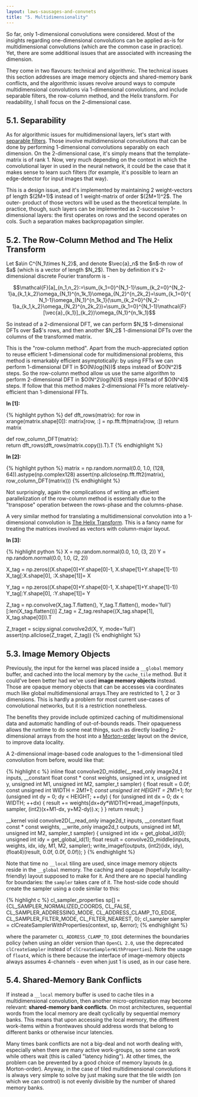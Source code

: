 ```yaml
---
layout: laws-sausages-and-convnets
title: "5. Multidimensionality"
---
```


<div><p>
So far, only 1-dimensional convolutions were considered. Most of the insights
regarding one-dimensional convolutions can be applied as-is for multidimensional
convolutions (which are the common case in practice). Yet, there are some
additional issues that are associated with increasing the dimension.
</p></div>

<div><p>
They come in two flavours: technical and algorithmic. The technical issues this
section addresses are image memory objects and shared-memory bank conflicts,
and the algorithmic issues revolve around ways to compute multidimensional
convolutions via 1-dimensional convolutions, and include separable filters,
the row-column method, and the Helix transform. For readability, I shall
focus on the 2-dimensional case.
</p></div>

## 5.1. Separability
<div><p>
As for algorithmic issues for multidimensional layers, let's start with
<a href="https://en.wikipedia.org/wiki/Separable_filter"></b>separable filters</b></a>. Those
involve multidimensional convolutions that can be done by performing
1-dimensional convolutions separably on each dimension. On the 2-dimensional
case, it's simply means that the template-matrix is of rank 1. Now, very much
depending on the context in which the convolutional layer in used in the neural
network, it could be the case that it makes sense to learn such filters (for
example, it's possible to learn an edge-detector for input images that way).
</p></div>

<div><p>
This is a design issue, and it's implemented by maintaining 2 weight-vectors pf
length $(2M+1)$ instead of 1 weight-matrix of order $(2M+1)^2$. The outer-
product of those vectors will be used as the theoretical template. In practice,
though, such layers can be implemented as 2-successive 1-dimensional layers: the
first operates on rows and the second operates on cols. Such a separation makes
backpropagation simpler.
</p></div>

## 5.2. The Row-Column Method and The Helix Transform
<div><p>
Let $a\in C^{N_1\times N_2}$, and denote $\vec{a}_n$ the $n$-th row of $a$
(which is a vector of length $N_2$). Then by definition it's 2-dimensional
discrete Fourier transform is -

$$\mathcal{F}[a]_{n_1,n_2}:=\sum_{k_1=0}^{N_1-1}\sum_{k_2=0}^{N_2-1}a_{k_1,k_2}\omega_{N_1}^{n_1k_1}\omega_{N_2}^{n_2k_2}=\sum_{k_1=0}^{N_1-1}\omega_{N_1}^{n_1k_1}(\sum_{k_2=0}^{N_2-1}a_{k_1,k_2}\omega_{N_2}^{n_2k_2})=\sum_{k_1=0}^{N_1-1}\mathcal{F}[\vec{a}_{k_1}]_{k_2})\omega_{N_1}^{n_1k_1}$$
</p></div>

<div><p>
So instead of a 2-dimensional DFT, we can perform $N_1$ 1-dimensional DFTs
over $a$'s rows, and then another $N_2$ 1-dimensional DFTs over the columns of
the transformed matrix.
</p></div>

<div><p>
This is the "row-column method". Apart from the much-appreciated option to reuse
efficient 1-dimensional code for multidimensional problems, this method is
remarkably efficient asymptotically: by using FFTs we can perform 1-dimensional
DFT in $O(N\log{N})$ steps instead of $O(N^2)$ steps. So the row-column method
allow us use the same algorithm to perform 2-dimensional DFT in $O(N^2\log{N})$
steps instead of $O(N^4)$ steps. If follow that this method makes 2-dimensional
FFTs more relatively-efficient than 1-dimensional FFTs. 
</p></div>

**In [1]:**

{% highlight python %}
def dft_rows(matrix):
    for row in xrange(matrix.shape[0]):
        matrix[row, :] = np.fft.fft(matrix[row, :])
    return matrix

def row_column_DFT(matrix):    
    return dft_rows(dft_rows(matrix.copy()).T).T
{% endhighlight %}

**In [2]:**

{% highlight python %}
matrix = np.random.normal(0.0, 1.0, (128, 64)).astype(np.complex128)
assert(np.allclose(np.fft.fft2(matrix), row_column_DFT(matrix)))
{% endhighlight %}

 
<div><p>
Not surprisingly, again the complications of writing an efficient parallelization
of the row-column method is essentially due to the "transpose" operation between
the rows-phase and the columns-phase.
</p></div>
 
<div><p>
A very similar method for translating a multidimensional convolution into a 
1-dimensional convolution is <a href="https://www.ualberta.ca/~mostafan/Files/Papers/md_convolution_TLE2009.pdf">The Helix Transform</a>.
This is a fancy name for treating the matrices involved as vectors with
column-major layout.
</p></div>

**In [3]:**

{% highlight python %}
X = np.random.normal(0.0, 1.0, (3, 2))
Y = np.random.normal(0.0, 1.0, (2, 2))

X_tag = np.zeros((X.shape[0]+Y.shape[0]-1, X.shape[1]+Y.shape[1]-1))
X_tag[:X.shape[0], :X.shape[1]]= X

Y_tag = np.zeros((X.shape[0]+Y.shape[0]-1, X.shape[1]+Y.shape[1]-1))
Y_tag[:Y.shape[0], :Y.shape[1]]= Y

Z_tag = np.convolve(X_tag.T.flatten(), Y_tag.T.flatten(), mode='full')[:len(X_tag.flatten())]
Z_tag = Z_tag.reshape((X_tag.shape[1], X_tag.shape[0])).T

Z_traget = scipy.signal.convolve2d(X, Y, mode='full')
assert(np.allclose(Z_traget, Z_tag))
{% endhighlight %}


## 5.3. Image Memory Objects
<div><p>
Previously, the input for the kernel was placed inside a <code>__global</code> memory
buffer, and cached into the local memory by the <code>cache_tile</code> method. But it
could've been better had we've used <b>image memory objects</b> instead. Those are
opaque memory objects that can be accesses via coordinates much like global
multidimensional arrays.They are restricted to 1, 2 or 3 dimensions. This is
hardly a problem for most current use-cases of convolutional networks, but it is
a restriction nonetheless.
</p></div>

<div><p>
The benefits they provide include optimized caching of multidimensional data and
automatic handling of out-of-bounds reads. Their opaqueness allows the runtime
to do some neat things, such as directly loading 2-dimensional arrays from the
host into a <a href="https://en.wikipedia.org/wiki/Z-order_curve">Morton-order</a> layout
on the device, to improve data locality.
</p></div>

<div><p>
A 2-dimensional image-based code analogues to the 1-dimensional tiled
convolution from before, would like that:
</p></div>

{% highlight c %}
inline float convolve2D_middle(__read_only image2d_t inputs,
                               __constant float const * const weights,
                               unsigned int x, unsigned int y,
                               unsigned int M1, unsigned int M2,
                               sampler_t sampler)
{
   float result = 0.0f;
   const unsigned int WIDTH = 2*M1+1;
   const unsigned int HEIGHT = 2*M1+1;
   for (unsigned int dy = 0; dy < HEIGHT; ++dy) {
      for (unsigned int dx = 0; dx < WIDTH; ++dx) {
         result += weights[dx+dy*WIDTH]*read_imagef(inputs, sampler,
                                                   (int2)(x+M1-dx, y+M2-dy)).x;
      }
   }
   return result;
}


__kernel void convolve2D(__read_only image2d_t inputs,
                         __constant float const * const weights,
                         __write_only image2d_t outputs,
                         unsigned int M1, unsigned int M2,
                         sampler_t sampler)
{
   unsigned int idx = get_global_id(0);
   unsigned int idy = get_global_id(1);
   float result = convolve2D_middle(inputs, weights, idx, idy, M1, M2, sampler);
   write_imagef(outputs, (int2)(idx, idy), (float4)(result, 0.0f, 0.0f, 0.0f));
}
{% endhighlight %}

<div><p>
Note that time no <code>__local</code> tiling are used, since image memory objects
reside in the <code>__global</code> memory. The caching and opaque (hopefully locality-
friendly) layout supposed to make for it. And there are no special handling for
boundaries: the <code>sampler</code> takes care of it. The host-side code should create
the sampler using a code similar to this:
</p></div>

{% highlight c %}
cl_sampler_properties sp[] = {CL_SAMPLER_NORMALIZED_COORDS,
                              CL_FALSE,
                              CL_SAMPLER_ADDRESSING_MODE,
                              CL_ADDRESS_CLAMP_TO_EDGE,
                              CL_SAMPLER_FILTER_MODE,
                              CL_FILTER_NEAREST, 0};
cl_sampler sampler = clCreateSamplerWithProperties(context, sp, &error);
{% endhighlight %}

<div><p>
where the parameter <code>CL_ADDRESS_CLAMP_TO_EDGE</code> determines the boundaries
policy (when using an older version than <code>OpenCL 2.0</code>, use  the deprecated
<code>clCreateSampler</code> instead of <code>clCreateSamplerWithProperties</code>). Note the
usage of <code>float4</code>, which is there because the interface of image-memory
objects always assumes 4-channels - even when just 1 is used, as in our case
here. 
</p></div>
 
## 5.4. Shared-Memory Bank Conflicts
<div><p>
If instead a <code>__local</code> memory buffer is used to cache tiles in a
multidimensional convolution, then another micro-optimization may become
relevant: <b>shared-memory bank conflicts</b>. On most architectures, sequential
words from the local memory are dealt cyclically by sequential memory banks.
This means that upon accessing the local memory, the different work-items within
a frontwaves should address words that belong to different banks or otherwise
incur latencies.
</p></div>

<div><p>
Many times bank conflicts are not a big-deal and not worth dealing with,
especially when there are many active work-groups, so some can work while others
wait (this is called "latency hiding"). At other times, the problem can be
prevented  by a good choice of memory layouts (e.g. Morton-order). Anyway, in
the case of tiled multidimensional convolutions it is always very simple to
solve by just making sure that the tile width (on which we can control) is not
evenly divisible by the number of shared memory banks.
</p></div>
